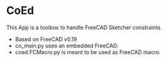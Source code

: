 # CoEd
This App is a toolbox to handle FreeCAD Sketcher constraints.
* Based on FreeCAD v0.19
* co_main.py uses an embedded FreeCAD.
* coed.FCMacro.py is meant to be used as FreeCAD macro.
